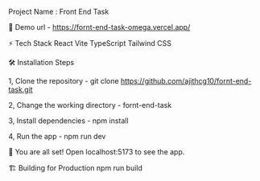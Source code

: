 Project Name : Front End Task

🚀 Demo
url - https://fornt-end-task-omega.vercel.app/

⚡ Tech Stack
React
Vite
TypeScript
Tailwind CSS

🛠️ Installation Steps

1, Clone the repository - git clone https://github.com/ajithcg10/fornt-end-task.git

2, Change the working directory - fornt-end-task

3, Install dependencies - npm install

4, Run the app - npm run dev

🌟 You are all set! Open localhost:5173 to see the app.

🏗️ Building for Production
npm run build
